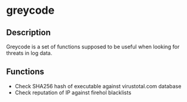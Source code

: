 # greycode

## Description
Greycode is a set of functions supposed to be useful when looking for threats in log data.

## Functions
- Check SHA256 hash of executable against virustotal.com database
- Check reputation of IP against firehol blacklists
